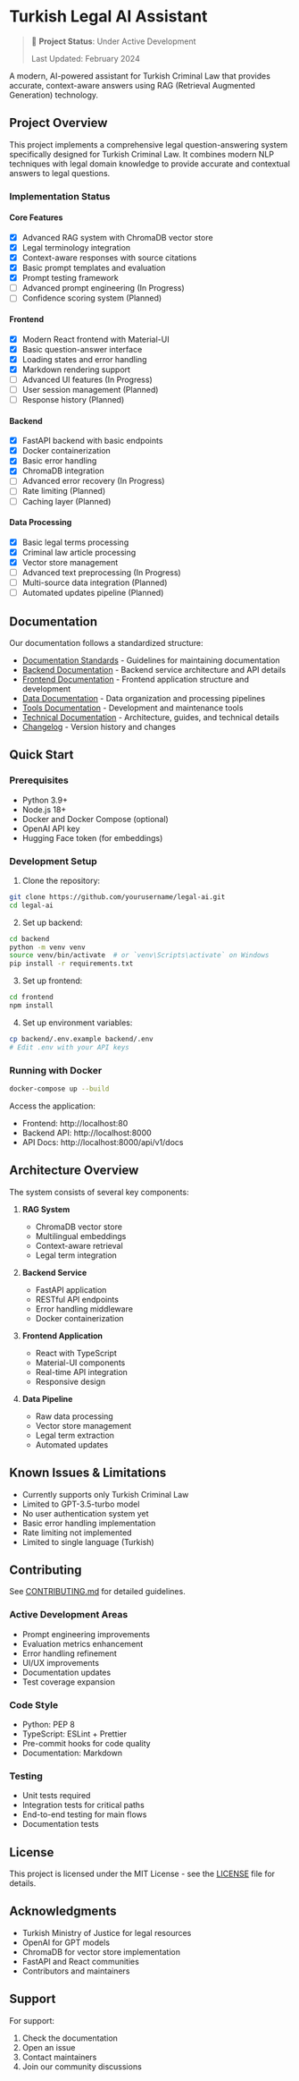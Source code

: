 # Turkish Legal AI Assistant

> 🚧 **Project Status**: Under Active Development
> 
> Last Updated: February 2024

A modern, AI-powered assistant for Turkish Criminal Law that provides accurate, context-aware answers using RAG (Retrieval Augmented Generation) technology.

## Project Overview

This project implements a comprehensive legal question-answering system specifically designed for Turkish Criminal Law. It combines modern NLP techniques with legal domain knowledge to provide accurate and contextual answers to legal questions.

### Implementation Status

#### Core Features
- [x] Advanced RAG system with ChromaDB vector store
- [x] Legal terminology integration
- [x] Context-aware responses with source citations
- [x] Basic prompt templates and evaluation
- [x] Prompt testing framework
- [ ] Advanced prompt engineering (In Progress)
- [ ] Confidence scoring system (Planned)

#### Frontend
- [x] Modern React frontend with Material-UI
- [x] Basic question-answer interface
- [x] Loading states and error handling
- [x] Markdown rendering support
- [ ] Advanced UI features (In Progress)
- [ ] User session management (Planned)
- [ ] Response history (Planned)

#### Backend
- [x] FastAPI backend with basic endpoints
- [x] Docker containerization
- [x] Basic error handling
- [x] ChromaDB integration
- [ ] Advanced error recovery (In Progress)
- [ ] Rate limiting (Planned)
- [ ] Caching layer (Planned)

#### Data Processing
- [x] Basic legal terms processing
- [x] Criminal law article processing
- [x] Vector store management
- [ ] Advanced text preprocessing (In Progress)
- [ ] Multi-source data integration (Planned)
- [ ] Automated updates pipeline (Planned)

## Documentation

Our documentation follows a standardized structure:

- [Documentation Standards](docs/DOCUMENTATION_STANDARDS.md) - Guidelines for maintaining documentation
- [Backend Documentation](backend/README.md) - Backend service architecture and API details
- [Frontend Documentation](frontend/README.md) - Frontend application structure and development
- [Data Documentation](data/README.md) - Data organization and processing pipelines
- [Tools Documentation](tools/README.md) - Development and maintenance tools
- [Technical Documentation](docs/) - Architecture, guides, and technical details
- [Changelog](CHANGELOG.md) - Version history and changes

## Quick Start

### Prerequisites
- Python 3.9+
- Node.js 18+
- Docker and Docker Compose (optional)
- OpenAI API key
- Hugging Face token (for embeddings)

### Development Setup

1. Clone the repository:
```bash
git clone https://github.com/yourusername/legal-ai.git
cd legal-ai
```

2. Set up backend:
```bash
cd backend
python -m venv venv
source venv/bin/activate  # or `venv\Scripts\activate` on Windows
pip install -r requirements.txt
```

3. Set up frontend:
```bash
cd frontend
npm install
```

4. Set up environment variables:
```bash
cp backend/.env.example backend/.env
# Edit .env with your API keys
```

### Running with Docker

```bash
docker-compose up --build
```

Access the application:
- Frontend: http://localhost:80
- Backend API: http://localhost:8000
- API Docs: http://localhost:8000/api/v1/docs

## Architecture Overview

The system consists of several key components:

1. **RAG System**
   - ChromaDB vector store
   - Multilingual embeddings
   - Context-aware retrieval
   - Legal term integration

2. **Backend Service**
   - FastAPI application
   - RESTful API endpoints
   - Error handling middleware
   - Docker containerization

3. **Frontend Application**
   - React with TypeScript
   - Material-UI components
   - Real-time API integration
   - Responsive design

4. **Data Pipeline**
   - Raw data processing
   - Vector store management
   - Legal term extraction
   - Automated updates

## Known Issues & Limitations

- Currently supports only Turkish Criminal Law
- Limited to GPT-3.5-turbo model
- No user authentication system yet
- Basic error handling implementation
- Rate limiting not implemented
- Limited to single language (Turkish)

## Contributing

See [CONTRIBUTING.md](CONTRIBUTING.md) for detailed guidelines.

### Active Development Areas
- Prompt engineering improvements
- Evaluation metrics enhancement
- Error handling refinement
- UI/UX improvements
- Documentation updates
- Test coverage expansion

### Code Style
- Python: PEP 8
- TypeScript: ESLint + Prettier
- Pre-commit hooks for code quality
- Documentation: Markdown

### Testing
- Unit tests required
- Integration tests for critical paths
- End-to-end testing for main flows
- Documentation tests

## License

This project is licensed under the MIT License - see the [LICENSE](LICENSE) file for details.

## Acknowledgments

- Turkish Ministry of Justice for legal resources
- OpenAI for GPT models
- ChromaDB for vector store implementation
- FastAPI and React communities
- Contributors and maintainers

## Support

For support:
1. Check the documentation
2. Open an issue
3. Contact maintainers
4. Join our community discussions
